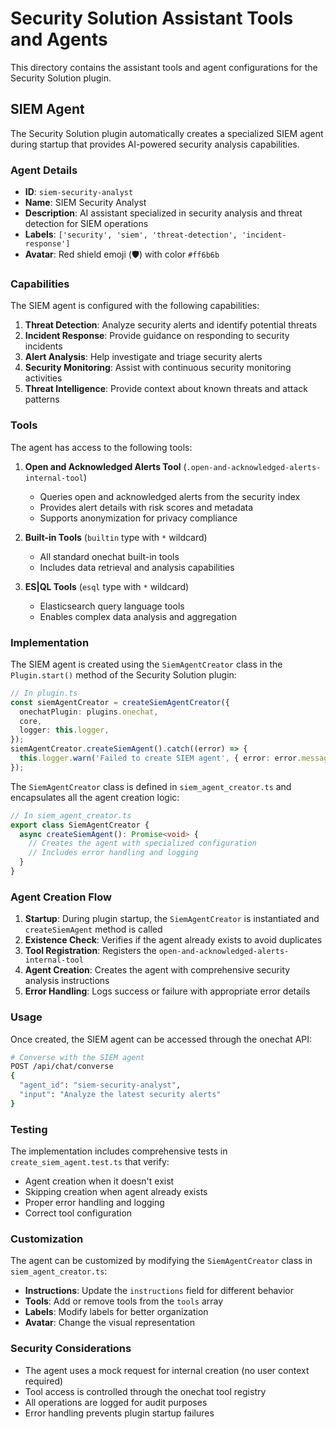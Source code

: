# Security Solution Assistant Tools and Agents

This directory contains the assistant tools and agent configurations for the Security Solution plugin.

## SIEM Agent

The Security Solution plugin automatically creates a specialized SIEM agent during startup that provides AI-powered security analysis capabilities.

### Agent Details

- **ID**: `siem-security-analyst`
- **Name**: SIEM Security Analyst
- **Description**: AI assistant specialized in security analysis and threat detection for SIEM operations
- **Labels**: `['security', 'siem', 'threat-detection', 'incident-response']`
- **Avatar**: Red shield emoji (🛡️) with color `#ff6b6b`

### Capabilities

The SIEM agent is configured with the following capabilities:

1. **Threat Detection**: Analyze security alerts and identify potential threats
2. **Incident Response**: Provide guidance on responding to security incidents
3. **Alert Analysis**: Help investigate and triage security alerts
4. **Security Monitoring**: Assist with continuous security monitoring activities
5. **Threat Intelligence**: Provide context about known threats and attack patterns

### Tools

The agent has access to the following tools:

1. **Open and Acknowledged Alerts Tool** (`.open-and-acknowledged-alerts-internal-tool`)
   - Queries open and acknowledged alerts from the security index
   - Provides alert details with risk scores and metadata
   - Supports anonymization for privacy compliance

2. **Built-in Tools** (`builtin` type with `*` wildcard)
   - All standard onechat built-in tools
   - Includes data retrieval and analysis capabilities

3. **ES|QL Tools** (`esql` type with `*` wildcard)
   - Elasticsearch query language tools
   - Enables complex data analysis and aggregation

### Implementation

The SIEM agent is created using the `SiemAgentCreator` class in the `Plugin.start()` method of the Security Solution plugin:

```typescript
// In plugin.ts
const siemAgentCreator = createSiemAgentCreator({
  onechatPlugin: plugins.onechat,
  core,
  logger: this.logger,
});
siemAgentCreator.createSiemAgent().catch((error) => {
  this.logger.warn('Failed to create SIEM agent', { error: error.message });
});
```

The `SiemAgentCreator` class is defined in `siem_agent_creator.ts` and encapsulates all the agent creation logic:

```typescript
// In siem_agent_creator.ts
export class SiemAgentCreator {
  async createSiemAgent(): Promise<void> {
    // Creates the agent with specialized configuration
    // Includes error handling and logging
  }
}
```

### Agent Creation Flow

1. **Startup**: During plugin startup, the `SiemAgentCreator` is instantiated and `createSiemAgent` method is called
2. **Existence Check**: Verifies if the agent already exists to avoid duplicates
3. **Tool Registration**: Registers the `open-and-acknowledged-alerts-internal-tool`
4. **Agent Creation**: Creates the agent with comprehensive security analysis instructions
5. **Error Handling**: Logs success or failure with appropriate error details

### Usage

Once created, the SIEM agent can be accessed through the onechat API:

```bash
# Converse with the SIEM agent
POST /api/chat/converse
{
  "agent_id": "siem-security-analyst",
  "input": "Analyze the latest security alerts"
}
```

### Testing

The implementation includes comprehensive tests in `create_siem_agent.test.ts` that verify:

- Agent creation when it doesn't exist
- Skipping creation when agent already exists
- Proper error handling and logging
- Correct tool configuration

### Customization

The agent can be customized by modifying the `SiemAgentCreator` class in `siem_agent_creator.ts`:

- **Instructions**: Update the `instructions` field for different behavior
- **Tools**: Add or remove tools from the `tools` array
- **Labels**: Modify labels for better organization
- **Avatar**: Change the visual representation

### Security Considerations

- The agent uses a mock request for internal creation (no user context required)
- Tool access is controlled through the onechat tool registry
- All operations are logged for audit purposes
- Error handling prevents plugin startup failures

